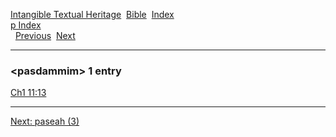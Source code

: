 [Intangible Textual Heritage](../../index)  [Bible](../index) 
[Index](index)   
[p Index](_p_)  
  [Previous](c08282)  [Next](c08284) 

------------------------------------------------------------------------

### &lt;pasdammim&gt; 1 entry

[Ch1 11:13](../kjv/ch1011.htm#013)  

------------------------------------------------------------------------

[Next: paseah (3)](c08284)
